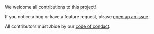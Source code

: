 We welcome all contributions to this project! 

If you notice a bug or have a feature request, please [open up an issue](https://github.com/Astarter/DATA551_Assignment4/blob/main/Reports%20and%20docs/ISSUES.md). 

All contributors must abide by our [code of conduct](https://github.com/Astarter/DATA551_Assignment4/blob/main/CODE_OF_CONDUCT.md).

